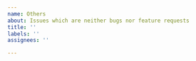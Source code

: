 ```yaml
---
name: Others
about: Issues which are neither bugs nor feature requests
title: ''
labels: ''
assignees: ''

---
```




